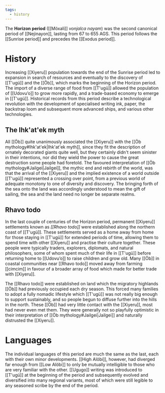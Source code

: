 ```yaml
---
tags:
  - history
---
```

The **Horizon period** ([[Möxali]] *vonjalca nayam*) was the second canonical period of [[Nejinayon]], lasting from 67 to 655 AGS. This period follows the [[Sunrise period]] and precedes the [[Exodus period]].
# History
Increasing [[Xiyeru]] population towards the end of the Sunrise period led to expansion in search of resources and eventually to the discovery of [[T'ugü]] and the [[Öb]], which marks the beginning of the Horizon period. The import of a diverse range of food from [[T'ugü]] allowed the population of [[Udovuʼo]] to grow more rapidly, and a trade-based economy to emerge in [[T'ugü]]. Historical records from this period describe a technological revolution with the development of specialised writing ink, paper, the backstrap loom and subsequent more advanced ships, and various other technologies.
## The Ihk'at'ek myth
All [[Öb]] quite unanimously associated the [[Xiyeru]] with the [[Öb mythology#Ihk'at'ek|Ihk'at'ek myth]], since they fit the description of ornately decorated giants quite well, but they certainly didn't seem sinister in their intentions, nor did they wield the power to cause the great destruction some people had foretold. The favoured interpretation of [[Öb mythology#Jailgei|Jailgei]], the mythic end and rebirth of the world, was that the arrival of the [[Xiyeru]] and the implied existence of a world outside [[T'ugü]] represented a crossing over point, from a previous world of adequate monotony to one of diversity and discovery. The bringing forth of the sea onto the land was accordingly understood to mean the gift of sailing, the sea and the land need no longer be separate realms.
## Rhavo todo
In the last couple of centuries of the Horizon period, permanent [[Xiyeru]] settlements known as *[[Rhavo todo]]* were established along the northern coast of [[T'ugü]]. These settlements served as a home away from home for those staying in [[T'ugü]] for extended periods of time, allowing them to spend time with other [[Xiyeru]] and practise their culture together. These people were typically traders, explorers, diplomats, and natural philosophers, some of whom spent much of their life in [[T'ugü]] before returning home to [[Udovuʼo]] to raise children and grow old. Many [[Öb]] in coastal communities near [[Rhavo todo]] moved away from farming [[cimcim]] in favour of a broader array of food which made for better trade with [[Xiyeru]].

The [[Rhavo todo]] were established on land which the migratory highlands [[Öb]] had previously occupied each dry season. This forced many families to adopt a fully nomadic lifestyle which [[T'ugü]] was not really big enough to support sustainably, and so people begun to diffuse further into the hills in the north. These [[Öb]] had very little contact with the [[Xiyeru]], most had never even met them. They were generally not so playfully optimistic in their interpretation of [[Öb mythology#Jailgei|Jailgei]] and naturally distrusted the [[Xiyeru]].
# Languages
The individual languages of this period are much the same as the last, each with their own minor developments. [[High Alöbi]], however, had diverged far enough from [[Low Alöbi]] to only be mutually intelligible to those who are very familiar with the other. [[Ugugo]] writing was introduced to [[T'ugü]] at the beginning of the period and subsequently evolved and diversified into many regional variants, most of which were still legible to any seasoned scribe by the end of the period.
